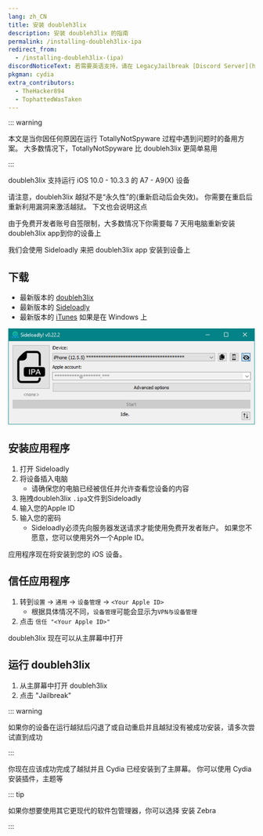 ```yaml
---
lang: zh_CN
title: 安装 doubleh3lix
description: 安装 doubleh3lix 的指南
permalink: /installing-doubleh3lix-ipa
redirect_from:
  - /installing-doubleh3lix-(ipa)
discordNoticeText: 若需要英语支持，请在 LegacyJailbreak [Discord Server](http://discord.legacyjailbreak.com) 上寻求帮助。
pkgman: cydia
extra_contributors:
  - TheHacker894
  - TophattedWasTaken
---
```


::: warning

本文是当你因任何原因在运行 <router-link to="/using-tns">TotallyNotSpyware</router-link> 过程中遇到问题时的备用方案。 大多数情况下，TotallyNotSpyware 比 doubleh3lix 更简单易用

:::

doubleh3lix 支持运行 iOS 10.0 - 10.3.3 的 A7 - A9(X) 设备

请注意，doubleh3lix 越狱<router-link to="/types-of-jailbreak/#semi-untethered-jailbreaks">不是“永久性”</router-link>的(重新启动后会失效)。 你需要在重启后重新利用漏洞来激活越狱。 下文也会说明这点

由于免费开发者账号自签限制，大多数情况下你需要每 7 天用电脑重新安装doubleh3lix app到你的设备上

我们会使用 Sideloadly 来把 doubleh3lix app 安装到设备上

## 下载

- 最新版本的 [doubleh3lix](https://doubleh3lix.tihmstar.net/ipa/doubleH3lix-RC8.ipa)
- 最新版本的 [Sideloadly](https://sideloadly.io/)
- 最新版本的 [iTunes](https://www.apple.com/itunes/download/win32) 如果是在 Windows 上

![Sideloadly 截图(Windows)](/assets/images/sideloadly_win.png)

## 安装应用程序

1. 打开 Sideloadly
2. 将设备插入电脑
   - 请确保您的电脑已经被信任并允许查看您设备的内容
3. 拖拽doubleh3lix `.ipa`文件到Sideloadly
4. 输入您的Apple ID
5. 输入您的密码
   - Sideloadly必须先向服务器发送请求才能使用免费开发者账户。 如果您不愿意，您可以使用另外一个Apple ID。

应用程序现在将安装到您的 iOS 设备。

## 信任应用程序

1. 转到`设置` -> `通用` -> `设备管理` -> `<Your Apple ID>`
   - 根据具体情况不同，`设备管理`可能会显示为`VPN与设备管理`
2. 点击 `信任 "<Your Apple ID>"`

doubleh3lix 现在可以从主屏幕中打开

## 运行 doubleh3lix

1. 从主屏幕中打开 doubleh3lix
2. 点击 "Jailbreak"

::: warning

如果你的设备在运行越狱后闪退了或自动重启并且越狱没有被成功安装，请多次尝试直到成功

:::

你现在应该成功完成了越狱并且 Cydia 已经安装到了主屏幕。 你可以使用 Cydia 安装<router-link to="/faq/#what-are-tweaks">插件</router-link>，主题等

::: tip

如果你想要使用其它更现代的软件包管理器，你可以选择 <router-link to="/installing-zebra">安装 Zebra</router-link>

:::

